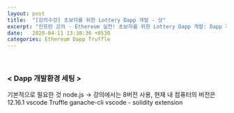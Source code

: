 ```yaml
---
layout: post
title:  "[강의수강] 초보자를 위한 Lottery Dapp 개발 - 상"
excerpt: "인프런 강의 - Ethereum 실전! 초보자를 위한 Lottery Dapp 개발: Dapp 개발환경 세팅"
date:   2020-04-11 13:38:36 +0530
categories: Ethereum Dapp Truffle
---
```


<br/>

<h3>< Dapp 개발환경 세팅 ></h3>
기본적으로 필요한 것
node.js -> 강의에서는 8버전 사용, 현재 내 컴퓨터의 버전은 12.16.1
vscode
Truffle
ganache-cli
vscode - solidity extension
